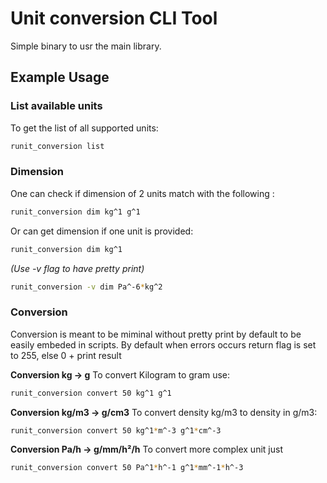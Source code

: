 # Unit conversion CLI Tool

Simple binary to usr the main library.

## Example Usage

### List available units

To get the list of all supported units:
```sh
runit_conversion list
```
### Dimension

One can check if dimension of 2 units match with the following :
```sh
runit_conversion dim kg^1 g^1
```

Or can get dimension if one unit is provided:
```sh
runit_conversion dim kg^1
```

*(Use -v flag to have pretty print)*
```sh
runit_conversion -v dim Pa^-6*kg^2
```

### Conversion

Conversion is meant to be miminal without pretty print by default to be easily embeded in scripts.
By default when errors occurs return flag is set to 255, else 0 + print result

**Conversion kg -> g**
To convert Kilogram to gram use:
```sh
runit_conversion convert 50 kg^1 g^1
```


**Conversion kg/m3 -> g/cm3**
To convert density kg/m3 to  density in g/m3:
```sh
runit_conversion convert 50 kg^1*m^-3 g^1*cm^-3
```


**Conversion Pa/h -> g/mm/h²/h**
To convert more complex unit just
```sh
runit_conversion convert 50 Pa^1*h^-1 g^1*mm^-1*h^-3
```
